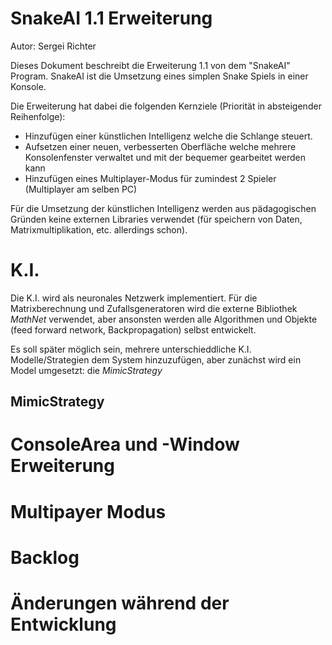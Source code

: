 # SnakeAI 1.1 Erweiterung
Autor: Sergei Richter

Dieses Dokument beschreibt die Erweiterung 1.1 von dem "SnakeAI" Program. SnakeAI ist die Umsetzung eines simplen Snake Spiels in einer Konsole.

Die Erweiterung hat dabei die folgenden Kernziele (Priorität in absteigender Reihenfolge):
- Hinzufügen einer künstlichen Intelligenz welche die Schlange steuert.
- Aufsetzen einer neuen, verbesserten Oberfläche welche mehrere Konsolenfenster verwaltet und mit der bequemer gearbeitet werden kann
- Hinzufügen eines Multiplayer-Modus für zumindest 2 Spieler (Multiplayer am selben PC)

Für die Umsetzung der künstlichen Intelligenz werden aus pädagogischen Gründen keine externen Libraries verwendet (für speichern von Daten, Matrixmultiplikation, etc. allerdings schon).

# K.I.

Die K.I. wird als neuronales Netzwerk implementiert. Für die Matrixberechnung und Zufallsgeneratoren wird die externe Bibliothek <em>MathNet</em> verwendet, aber ansonsten werden alle Algorithmen und Objekte (feed forward network, Backpropagation) selbst entwickelt.

Es soll später möglich sein, mehrere unterschieddliche K.I. Modelle/Strategien dem System hinzuzufügen, aber zunächst wird ein Model umgesetzt: die <em>MimicStrategy</em>

## MimicStrategy

# ConsoleArea und -Window Erweiterung

# Multipayer Modus

# Backlog

# Änderungen während der Entwicklung